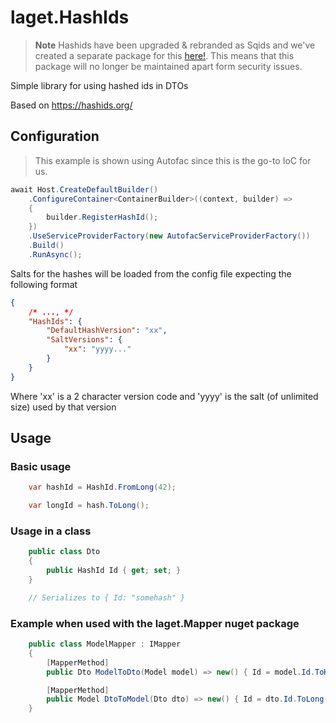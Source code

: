 # laget.HashIds
> **Note**
> Hashids have been upgraded & rebranded as Sqids and we've created a separate package for this [here!](https://github.com/laget-se/laget.Sqids). This means that this package will no longer be maintained apart form security issues.

Simple library for using hashed ids in DTOs

Based on https://hashids.org/

## Configuration
> This example is shown using Autofac since this is the go-to IoC for us.

```c#
await Host.CreateDefaultBuilder()
    .ConfigureContainer<ContainerBuilder>((context, builder) =>
    {
        builder.RegisterHashId();
    })
    .UseServiceProviderFactory(new AutofacServiceProviderFactory())
    .Build()
    .RunAsync();
```

Salts for the hashes will be loaded from the config file expecting the following format 
```json
{
    /* ..., */
    "HashIds": {
        "DefaultHashVersion": "xx",
        "SaltVersions": {
            "xx": "yyyy..."
        }
    }
}
```
Where 'xx' is a 2 character version code and 'yyyy' is the salt (of unlimited size) used by that version

## Usage

### Basic usage
```c#
    var hashId = HashId.FromLong(42);

    var longId = hash.ToLong();
```

### Usage in a class
```c#
    public class Dto 
    {
        public HashId Id { get; set; }
    }

    // Serializes to { Id: "somehash" }
```


### Example when used with the laget.Mapper nuget package
```c#
    public class ModelMapper : IMapper
    {
        [MapperMethod]
        public Dto ModelToDto(Model model) => new() { Id = model.Id.ToHashId() };

        [MapperMethod]
        public Model DtoToModel(Dto dto) => new() { Id = dto.Id.ToLong() };
    }
```
